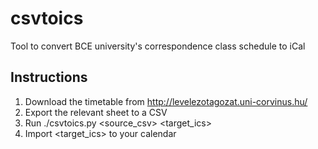 # csvtoics
Tool to convert BCE university's correspondence class schedule to iCal

## Instructions

1) Download the timetable from http://levelezotagozat.uni-corvinus.hu/
2) Export the relevant sheet to a CSV
3) Run ./csvtoics.py <source_csv> <target_ics>
4) Import <target_ics> to your calendar
